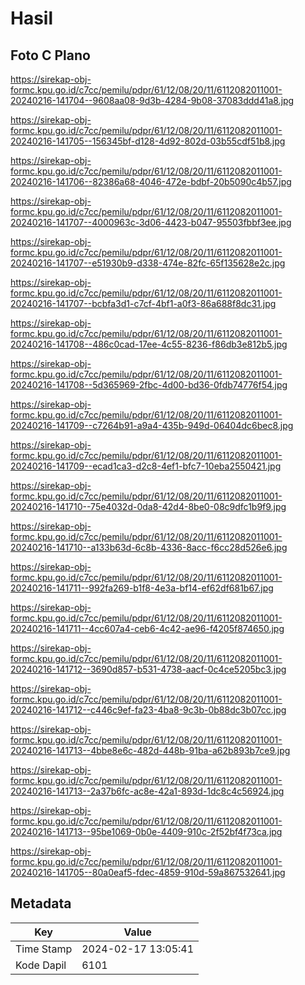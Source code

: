 # Hasil

## Foto C Plano

https://sirekap-obj-formc.kpu.go.id/c7cc/pemilu/pdpr/61/12/08/20/11/6112082011001-20240216-141704--9608aa08-9d3b-4284-9b08-37083ddd41a8.jpg

https://sirekap-obj-formc.kpu.go.id/c7cc/pemilu/pdpr/61/12/08/20/11/6112082011001-20240216-141705--156345bf-d128-4d92-802d-03b55cdf51b8.jpg

https://sirekap-obj-formc.kpu.go.id/c7cc/pemilu/pdpr/61/12/08/20/11/6112082011001-20240216-141706--82386a68-4046-472e-bdbf-20b5090c4b57.jpg

https://sirekap-obj-formc.kpu.go.id/c7cc/pemilu/pdpr/61/12/08/20/11/6112082011001-20240216-141707--4000963c-3d06-4423-b047-95503fbbf3ee.jpg

https://sirekap-obj-formc.kpu.go.id/c7cc/pemilu/pdpr/61/12/08/20/11/6112082011001-20240216-141707--e51930b9-d338-474e-82fc-65f135628e2c.jpg

https://sirekap-obj-formc.kpu.go.id/c7cc/pemilu/pdpr/61/12/08/20/11/6112082011001-20240216-141707--bcbfa3d1-c7cf-4bf1-a0f3-86a688f8dc31.jpg

https://sirekap-obj-formc.kpu.go.id/c7cc/pemilu/pdpr/61/12/08/20/11/6112082011001-20240216-141708--486c0cad-17ee-4c55-8236-f86db3e812b5.jpg

https://sirekap-obj-formc.kpu.go.id/c7cc/pemilu/pdpr/61/12/08/20/11/6112082011001-20240216-141708--5d365969-2fbc-4d00-bd36-0fdb74776f54.jpg

https://sirekap-obj-formc.kpu.go.id/c7cc/pemilu/pdpr/61/12/08/20/11/6112082011001-20240216-141709--c7264b91-a9a4-435b-949d-06404dc6bec8.jpg

https://sirekap-obj-formc.kpu.go.id/c7cc/pemilu/pdpr/61/12/08/20/11/6112082011001-20240216-141709--ecad1ca3-d2c8-4ef1-bfc7-10eba2550421.jpg

https://sirekap-obj-formc.kpu.go.id/c7cc/pemilu/pdpr/61/12/08/20/11/6112082011001-20240216-141710--75e4032d-0da8-42d4-8be0-08c9dfc1b9f9.jpg

https://sirekap-obj-formc.kpu.go.id/c7cc/pemilu/pdpr/61/12/08/20/11/6112082011001-20240216-141710--a133b63d-6c8b-4336-8acc-f6cc28d526e6.jpg

https://sirekap-obj-formc.kpu.go.id/c7cc/pemilu/pdpr/61/12/08/20/11/6112082011001-20240216-141711--992fa269-b1f8-4e3a-bf14-ef62df681b67.jpg

https://sirekap-obj-formc.kpu.go.id/c7cc/pemilu/pdpr/61/12/08/20/11/6112082011001-20240216-141711--4cc607a4-ceb6-4c42-ae96-f4205f874650.jpg

https://sirekap-obj-formc.kpu.go.id/c7cc/pemilu/pdpr/61/12/08/20/11/6112082011001-20240216-141712--3690d857-b531-4738-aacf-0c4ce5205bc3.jpg

https://sirekap-obj-formc.kpu.go.id/c7cc/pemilu/pdpr/61/12/08/20/11/6112082011001-20240216-141712--c446c9ef-fa23-4ba8-9c3b-0b88dc3b07cc.jpg

https://sirekap-obj-formc.kpu.go.id/c7cc/pemilu/pdpr/61/12/08/20/11/6112082011001-20240216-141713--4bbe8e6c-482d-448b-91ba-a62b893b7ce9.jpg

https://sirekap-obj-formc.kpu.go.id/c7cc/pemilu/pdpr/61/12/08/20/11/6112082011001-20240216-141713--2a37b6fc-ac8e-42a1-893d-1dc8c4c56924.jpg

https://sirekap-obj-formc.kpu.go.id/c7cc/pemilu/pdpr/61/12/08/20/11/6112082011001-20240216-141713--95be1069-0b0e-4409-910c-2f52bf4f73ca.jpg

https://sirekap-obj-formc.kpu.go.id/c7cc/pemilu/pdpr/61/12/08/20/11/6112082011001-20240216-141705--80a0eaf5-fdec-4859-910d-59a867532641.jpg


## Metadata

| Key        | Value               |
| ---------- | ------------------- |
| Time Stamp | 2024-02-17 13:05:41 |
| Kode Dapil | 6101                |



